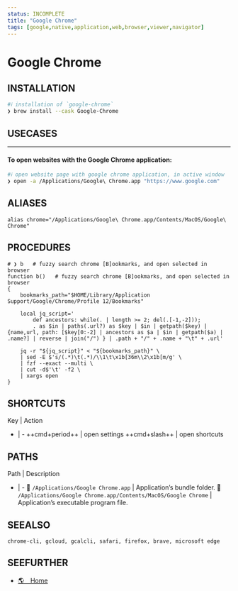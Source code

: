 ```yaml
---
status: INCOMPLETE
title: "Google Chrome"
tags: [google,native,application,web,browser,viewer,navigator]
---
```


# Google Chrome

## INSTALLATION


```bash
#ℹ︎ installation of `google-chrome`
❯ brew install --cask Google-Chrome
```


## USECASES

----
#### To open websites with the Google Chrome application:


```bash
#ℹ︎ open website page with google chrome application, in active window
❯ open -a /Applications/Google\ Chrome.app "https://www.google.com"
```



## ALIASES

    alias chrome="/Applications/Google\ Chrome.app/Contents/MacOS/Google\ Chrome"

## PROCEDURES

    # ❯ b   # fuzzy search chrome [B]ookmarks, and open selected in browser
    function b()   # fuzzy search chrome [B]ookmarks, and open selected in browser
    {
        bookmarks_path="$HOME/Library/Application Support/Google/Chrome/Profile 12/Bookmarks"

        local jq_script='
            def ancestors: while(. | length >= 2; del(.[-1,-2]));
            . as $in | paths(.url?) as $key | $in | getpath($key) | {name,url, path: [$key[0:-2] | ancestors as $a | $in | getpath($a) | .name?] | reverse | join("/") } | .path + "/" + .name + "\t" + .url'

        jq -r "${jq_script}" < "${bookmarks_path}" \
        | sed -E $'s/(.*)\t(.*)/\\1\t\x1b[36m\\2\x1b[m/g' \
        | fzf --exact --multi \
        | cut -d$'\t' -f2 \
        | xargs open
    }


## SHORTCUTS

Key | Action
- | -
++cmd+period++ | open settings
++cmd+slash++ | open shortcuts

## PATHS

Path | Description
- | -
📂 `/Applications/Google Chrome.app` | Application’s bundle folder.
📂 `/Applications/Google Chrome.app/Contents/MacOS/Google Chrome` | Application’s executable program file.

## SEEALSO

    chrome-cli, gcloud, gcalcli, safari, firefox, brave, microsoft edge

## SEEFURTHER

- [🌎 Home](https://www.google.com/chrome/)

